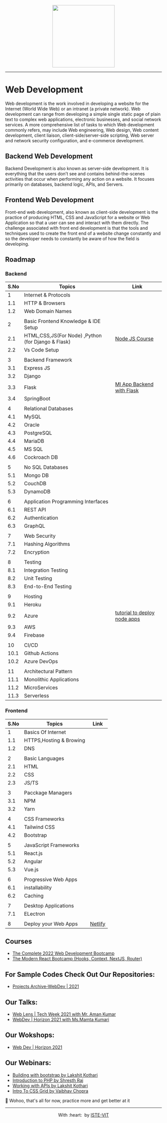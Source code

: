 <p align="center">
 <img src="https://www.wallpapertip.com/wmimgs/160-1605801_web-development-frameworks-web-development.jpg" height="200"> <br> 
</p>

---

# Web Development 

Web development is the work involved in developing a website for the Internet (World Wide Web) or an intranet (a private network).
Web development can range from developing a simple single static page of plain text to complex web applications, 
electronic businesses, and social network services. A more comprehensive list of tasks to which Web development 
commonly refers, may include Web engineering, Web design, Web content development, client liaison,
client-side/server-side scripting, Web server and network security configuration, and e-commerce development.

## Backend Web Development

Backend Development is also known as server-side development. It is everything that the users don’t see and contains behind-the-scenes activities that occur when performing any action on a website. It focuses primarily on databases, backend logic, APIs, and Servers.

## Frontend Web Development

Front-end web development, also known as client-side development is the practice of producing HTML, CSS and JavaScript for a website or Web Application so that a user can see and interact with them directly. The challenge associated with front end development is that the tools and techniques used to create the front end of a website change constantly and so the developer needs to constantly be aware of how the field is developing.



## Roadmap 

### Backend

| S.No | Topics|Link|
|------|-------|----|
|1|Internet & Protocols||
|1.1|HTTP & Browsers||
|1.2|Web Domain Names||
|||
|2|Basic Frontend Knowledge & IDE Setup||
|2.1|HTML,CSS,JS(For Node) ,Python (for Django & Flask)|[Node JS Course](https://www.udemy.com/course/the-complete-nodejs-developer-course-2/)|
|2.2| Vs Code Setup||
|||
|3|Backend Framework||
|3.1|Express JS||
|3.2|Django||
|3.3|Flask|[Ml App Backend with Flask](https://www.youtube.com/watch?v=SI1hVGvbbZ4)|
|3.4|SpringBoot||
|||
|4|Relational Databases||
|4.1|MySQL||
|4.2|Oracle||
|4.3|PostgreSQL||
|4.4|MariaDB||
|4.5|MS SQL||
|4.6|Cockroach DB||
|||
|5|No SQL Databases||
|5.1|Mongo DB||
|5.2|CouchDB||
|5.3|DynamoDB||
|||
|6|Application Programming Interfaces||
|6.1|REST API||
|6.2|Authentication||
|6.3|GraphQL||
|||
|7|Web Security||
|7.1|Hashing Algorithms||
|7.2|Encryption||
|||
|8|Testing||
|8.1|Integration Testing||
|8.2|Unit Testing||
|8.3|End-to-End Testing||
|||
|9|Hosting||
|9.1|Heroku||
|9.2|Azure|[tutorial to deploy node apps](https://github.com/ISTE-VIT/Projects-Archive/tree/main/WebDev#deployment)|
|9.3|AWS||
|9.4|Firebase||
|||
|10|CI/CD||
|10.1|Github Actions||
|10.2|Azure DevOps||
|||
|11|Architectural Pattern||
|11.1|Monolithic Applications||
|11.2|MicroServices||
|11.3|Serverless||

### Frontend

| S.No | Topics|Link|
|------|-------|----|
|1| Basics Of Internet||
|1.1|HTTPS,Hosting & Browing||
|1.2|DNS||
|||
|2|Basic Languages||
|2.1|HTML||
|2.2|CSS||
|2.3|JS/TS||
||||
|3|Pacckage Managers||
|3.1|NPM||
|3.2|Yarn||
||||
|4|CSS Frameworks||
|4.1|Tailwind CSS||
|4.2|Bootstrap||
||||
|5|JavaScript Frameworks||
|5.1|React.js||
|5.2|Angular||
|5.3|Vue.js||
||||
|6|Progressive Web Apps||
|6.1|installability||
|6.2|Caching||
||||
|7|Desktop Applications||
|7.1| ELectron||
||||
|8|Deploy your Web Apps|[Netlify](https://www.netlify.com/blog/2016/09/29/a-step-by-step-guide-deploying-on-netlify/)|

## Courses
- [The Complete 2022 Web Development Bootcamp](https://www.udemy.com/course/the-complete-web-development-bootcamp/)
- [The Modern React Bootcamp (Hooks, Context, NextJS, Router)](https://www.udemy.com/course/modern-react-bootcamp/)

## For Sample Codes Check Out Our Repositories:
- [Projects Archive-WebDev | 2021](https://github.com/ISTE-VIT/Projects-Archive/tree/main/WebDev)

## Our Talks:
- [Web Lens | Tech Week 2021 with Mr. Aman Kumar](https://www.youtube.com/watch?v=qb2NcxUhFl0)
- [WebDev | Horizon 2021 with Ms.Mamta Kumari](https://youtu.be/5WeWEJMpBwA)

## Our Wokshops:
- [Web Dev | Horizon 2021](https://www.youtube.com/playlist?list=PLtArheW_rmIZ8Lvg0hhIlE0w2xp1oHFgD)

## Our Webinars:
- [Building with bootstrap by Lakshit Kothari](https://www.youtube.com/watch?v=GEaaq2CE_84)
- [Introduction to PHP by Shresth Raj](https://www.youtube.com/watch?v=THI2hwhIghE)
- [Working with APIs by Lakshit Kothari](https://youtu.be/SvULk4H1s8w)
- [Intro To CSS Grid by Vaibhav Chopra](https://youtu.be/ugYSubqZf0I)



🎉 Wohoo, that's all for now, practice more and get better at it

---
<p align="center">
	With :heart: &nbsp;by <a href="https://istevit.in/" target="_blank">ISTE-VIT</a>
</p>
